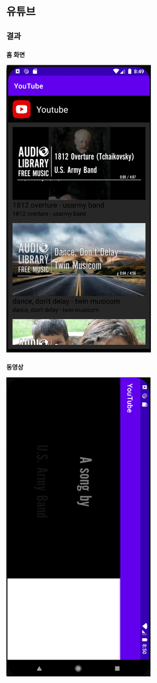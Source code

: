# 유튜브

## 결과
### 홈 화면
![홈](./img/%ED%99%94%EB%A9%B41.png)
### 동영상
![영상](./img/%ED%99%94%EB%A9%B42.png)